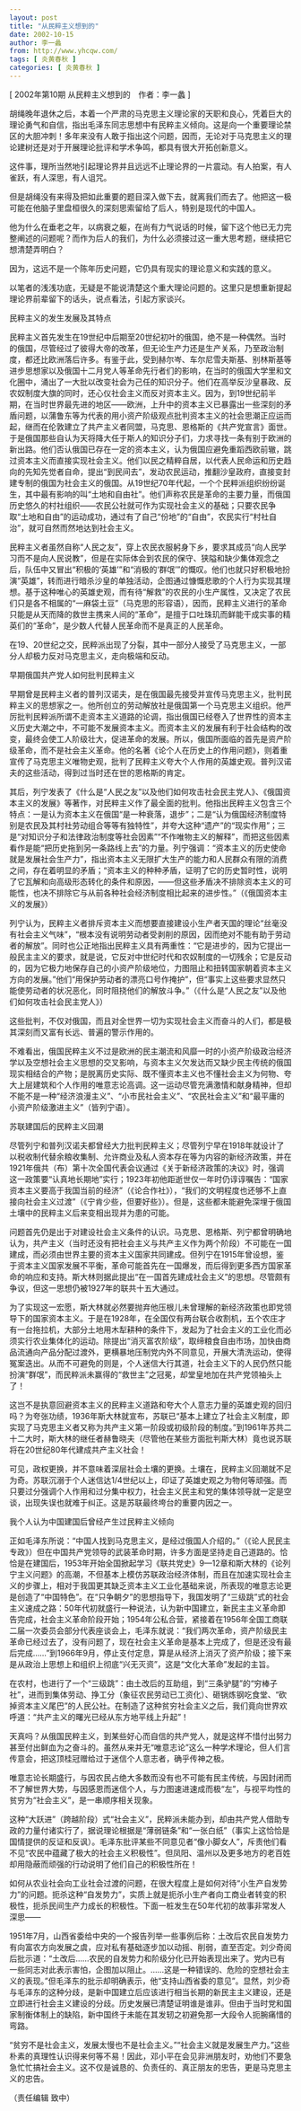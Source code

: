 ```yaml
---
layout: post
title: "从民粹主义想到的"
date: 2002-10-15
author: 李一蠡
from: http://www.yhcqw.com/
tags: [ 炎黄春秋 ]
categories: [ 炎黄春秋 ]
---
```



[ 2002年第10期 从民粹主义想到的　作者：李一蠡 ]


胡绳晚年退休之后，本着一个严肃的马克思主义理论家的天职和良心，凭着巨大的理论勇气和自信，指出毛泽东同志思想中有民粹主义倾向。这是向一个重要理论禁区的大胆冲刺！多年来没有人敢于指出这个问题，因而，无论对于马克思主义的理论建树还是对于开展理论批评和学术争鸣，都具有很大开拓创新意义。

这件事，理所当然地引起理论界并且远远不止理论界的一片震动。有人拍案，有人雀跃，有人深思，有人诅咒。

但是胡绳没有来得及把如此重要的题目深入做下去，就离我们而去了。他把这一极可能在他脑子里盘桓很久的深刻思索留给了后人，特别是现代的中国人。


他为什么在垂老之年，以病衰之躯，在尚有力气说话的时候，留下这个他已无力完整阐述的问题呢？而作为后人的我们，为什么必须接过这一重大思考题，继续把它想清楚弄明白？

因为，这远不是一个陈年历史问题，它仍具有现实的理论意义和实践的意义。

以笔者的浅浅功底，无疑是不能说清楚这个重大理论问题的。这里只是想重新提起理论界前辈留下的话头，说点看法，引起方家谈兴。

民粹主义的发生发展及其特点


民粹主义首先发生在19世纪中后期至20世纪初叶的俄国，绝不是一种偶然。当时的俄国，尽管经过了彼得大帝的改革，但无论生产力还是生产关系，乃至政治制度，都还比欧洲落后许多。有鉴于此，受到赫尔岑、车尔尼雪夫斯基、别林斯基等进步思想家以及俄国十二月党人等革命先行者们的影响，在当时的俄国大学里和文化圈中，涌出了一大批以改变社会为己任的知识分子。他们在高举反沙皇暴政、反农奴制度大旗的同时，还心仪社会主义而反对资本主义。因为，到19世纪前半期，在当时世界最先进的地区——欧洲，上升中的资本主义已暴露出一些深刻的矛盾问题，以蒲鲁东等为代表的用小资产阶级观点批判资本主义的社会思潮正应运而起，继而在伦敦建立了共产主义者同盟，马克思、恩格斯的《共产党宣言》面世。于是俄国那些自认为天将降大任于斯人的知识分子们，力求寻找一条有别于欧洲的新出路。他们否认俄国已存在一定的资本主义，认为俄国应避免重蹈西欧前辙，跳过资本主义而直接实现社会主义。他们以民之精粹自居，以代表人民命运和历史趋向的先知先觉者自命，提出“到民间去”，发动农民运动，推翻沙皇政府，直接变封建专制的俄国为社会主义的俄国。从19世纪70年代起，一个个民粹派组织纷纷诞生，其中最有影响的叫“土地和自由社”。他们声称农民是革命的主要力量，而俄国历史悠久的村社组织——农民公社就可作为实现社会主义的基础；只要农民争取“土地和自由”的运动成功，通过有了自己“份地”的“自由”，农民实行“村社自治”，就可自然而然地达到社会主义。


民粹主义者虽然自称“人民之友”，穿上农民衣服躬身下乡，要求其成员“向人民学习而不是向人民说教”，但是在实际体会到农民的保守、狭隘和缺少集体观念之后，队伍中又冒出“积极的‘英雄’”和“消极的‘群氓’”的慨叹。他们也就只好积极地扮演“英雄”，转而进行暗杀沙皇的单独活动，企图通过慷慨悲歌的个人行为实现其理想。基于这种唯心的英雄史观，而有待“解救”的农民的小生产属性，又决定了农民们只是各不相属的“一麻袋土豆”（马克思的形容语），因而，民粹主义进行的革命只能是从天而降的救世主携来人间的“革命”，是擅于口吐珠玑而鲜能干成实事的精英们的“革命”，是少数人代替人民革命而不是真正的人民革命。

在19、20世纪之交，民粹派出现了分裂，其中一部分人接受了马克思主义，一部分人却极力反对马克思主义，走向极端和反动。

早期俄国共产党人如何批判民粹主义


早期曾是民粹主义者的普列汉诺夫，是在俄国最先接受并宣传马克思主义，批判民粹主义的思想家之一。他所创立的劳动解放社是俄国第一个马克思主义组织。他严厉批判民粹派所谓不走资本主义道路的论调，指出俄国已经卷入了世界性的资本主义历史大潮之中，不可能不发展资本主义。而资本主义的发展有利于社会结构的改变，最终会使工人阶级壮大，促进革命的发展。所以，俄国所面临的首先是资产阶级革命，而不是社会主义革命。他的名著《论个人在历史上的作用问题》，则着重宣传了马克思主义唯物史观，批判了民粹主义夸大个人作用的英雄史观。普列汉诺夫的这些活动，得到过当时还在世的恩格斯的肯定。


其后，列宁发表了《什么是“人民之友”以及他们如何攻击社会民主党人》、《俄国资本主义的发展》等著作，对民粹主义作了最全面的批判。他指出民粹主义包含三个特点：一是认为资本主义在俄国“是一种衰落，退步”；二是“认为俄国经济制度特别是农民及其村社劳动组合等等有独特性”，并夸大这种“遗产”的“现实作用”；三是“对知识分子和法律政治制度等社会因素”“不作唯物主义的解释”，而把这些因素看作是能“把历史拖到另一条路线上去”的力量。列宁强调：“资本主义的历史使命就是发展社会生产力”，指出资本主义无限扩大生产的能力和人民群众有限的消费之间，存在着明显的矛盾；“资本主义的种种矛盾，证明了它的历史暂时性，说明了它瓦解和向高级形态转化的条件和原因，——但这些矛盾决不排除资本主义的可能性，也决不排除它与从前各种社会经济制度相比起来的进步性。”（《俄国资本主义的发展》）


列宁认为，民粹主义者排斥资本主义而想要直接建设小生产者天国的理论“丝毫没有社会主义气味”，“根本没有说明劳动者受剥削的原因，因而绝对不能有助于劳动者的解放”。同时也公正地指出民粹主义具有两重性：“它是进步的，因为它提出一般民主主义的要求，就是说，它反对中世纪时代和农奴制度的一切残余；它是反动的，因为它极力地保存自己的小资产阶级地位，力图阻止和扭转国家朝着资本主义方向的发展。”他们“用保护劳动者的漂亮口号作掩护”，但“事实上这些要求显然只能使劳动者的状况恶化，同时阻挠他们的解放斗争。”（《什么是“人民之友”以及他们如何攻击社会民主党人》）

这些批判，不仅对俄国，而且对全世界一切为实现社会主义而奋斗的人们，都是极其深刻而又富有长远、普遍的警示作用的。


不难看出，俄国民粹主义不过是欧洲的民主潮流和风靡一时的小资产阶级政治经济学以及空想社会主义思想的交叉影响，与资本主义欠发达而又缺少民主传统的俄国现实相结合的产物；是脱离历史实际、既不懂资本主义也不懂社会主义为何物、夸大上层建筑和个人作用的唯意志论高调。这一运动尽管充满激情和献身精神，但却不能不是一种“经济浪漫主义”、“小市民社会主义”、“农民社会主义”和“最平庸的小资产阶级激进主义”（皆列宁语）。

苏联建国后的民粹主义回潮


尽管列宁和普列汉诺夫都曾经大力批判民粹主义；尽管列宁早在1918年就设计了以税收制代替余粮收集制、允许商业及私人资本存在等为内容的新经济政策，并在1921年俄共（布）第十次全国代表会议通过《关于新经济政策的决议》时，强调这一政策要“认真地长期地”实行；1923年初他距逝世仅一年时仍谆谆嘱告：“国家资本主义要高于我国当前的经济”（《论合作社》），“我们的文明程度也还够不上直接向社会主义过渡”（《宁肯少些，但要好些》）。但是，这些都未能避免深埋于俄国土壤中的民粹主义后来变相出现并为患的可能。


问题首先仍是出于对建设社会主义条件的认识。马克思、恩格斯、列宁都曾明确地认为，共产主义（当时还没有把社会主义与共产主义作为两个阶段）不可能在一国建成，而必须由世界主要的资本主义国家共同建成。但列宁在1915年曾设想，鉴于资本主义国家发展不平衡，革命可能首先在一国爆发，而后得到更多西方国家革命的响应和支持。斯大林则据此提出“在一国首先建成社会主义”的思想。尽管颇有争议，但这一思想仍被1927年的联共十五大通过。


为了实现这一宏愿，斯大林就必然要抛弃他压根儿未曾理解的新经济政策也即党领导下的国家资本主义。于是在1928年，在全国仅有两台联合收割机，五个农庄才有一台拖拉机，大部分土地用木犁耕种的条件下，发起为了社会主义的工业化而必须实行农业集体化的运动。除提出“消灭富农阶级”，取缔粮食自由市场，加快由商品流通向产品分配过渡外，更横暴地压制党内外不同意见，开展大清洗运动，使得冤案迭出。从而不可避免的则是，个人迷信大行其道，社会主义下的人民仍然只能扮演“群氓”，而民粹派未赢得的“救世主”之冠冕，却堂皇地加在共产党领袖头上了！


这岂不是执意回避资本主义的民粹主义道路和夸大个人意志力量的英雄史观的回归吗？为夸张功绩，1936年斯大林就宣布，苏联已“基本上建立了社会主义制度，即实现了马克思主义者又称为共产主义第一阶段或初级阶段的制度。”到1961年苏共二十二大时，斯大林的继任者赫鲁晓夫（尽管他在某些方面批判斯大林）竟也说苏联将在20世纪80年代建成共产主义社会！


可见，政权更换，并不意味着深层社会土壤的更换。土壤在，民粹主义回潮就不足为奇。苏联沉溺于个人迷信达1/4世纪以上，印证了英雄史观之为物何等顽强。而只要过分强调个人作用和过分集中权力，社会主义民主和党的集体领导就一定是空谈，出现失误也就难于纠正。这是苏联最终垮台的重要内因之一。

我个人认为中国建国后曾经产生过民粹主义倾向


正如毛泽东所说：“中国人找到马克思主义，是经过俄国人介绍的。”（《论人民民主专政》）但在中国共产党领导的武装革命时期，许多方面是坚持走自己道路的。恰恰是在建国后，1953年开始全国掀起学习《联共党史》9—12章和斯大林的《论列宁主义问题》的高潮，不但基本上模仿苏联政治经济体制，而且在加速实现社会主义的步骤上，相对于我国更其缺乏资本主义工业化基础来说，所表现的唯意志论更是创造了“中国特色”。在“只争朝夕”的思想指导下，我国发明了“三级跳”式的社会主义速成之路：50年代初就盛行一种说法，认为新中国建立，新民主主义革命即告完成，社会主义革命阶段开始；1954年公私合营，紧接着在1956年全国工商联二届一次委员会部分代表座谈会上，毛泽东就说：“我们两次革命，资产阶级民主革命已经过去了，没有问题了，现在社会主义革命是基本上完成了，但是还没有最后完成……”到1966年9月，停止支付定息，算是从经济上消灭了资产阶级；接下来是从政治上思想上和组织上彻底“兴无灭资”，这是“文化大革命”发起的主旨。


在农村，也进行了一个“三级跳”：由土改后的互助组，到“三条驴腿”的“穷棒子社”，进而到集体劳动、挣工分（象征农民劳动已工资化）、砸锅炼钢吃食堂、“砍掉资本主义尾巴”的人民公社。在制造了这种贫穷社会主义之后，我们竟向世界欢呼道：“共产主义的曙光已经从东方地平线上升起”！


天真吗？从俄国民粹主义，到某些好心而自信的共产党人，就是这样不惜付出努力甚至付出鲜血为之奋斗的。虽然从来并无“唯意志论”这么一种学术理论，但人们言传意会，把这顶桂冠赠给过于迷信个人意志者，确乎传神之极。


唯意志论长期盛行，与因农民占绝大多数而没有也不可能有民主传统，与因封闭而不了解世界大势，与因感恩而迷信个人，与力图速进速成而极“左”，与视平均性的贫穷为“社会主义”，是一串顺序相关现象。


这种“大跃进”（跨越阶段）式“社会主义”，民粹派未能办到，却由共产党人借助专政的力量付诸实行了，据说理论根据是“薄弱链条”和“一张白纸”（事实上这恰恰是国情提供的反证和反讽）。毛泽东批评某些不同意见者“像小脚女人”，斥责他们看不见“农民中蕴藏了极大的社会主义积极性”。但凤阳、温州以及更多地方的老百姓却用隐蔽而顽强的行动说明了他们自己的积极性所在！


如何从农业社会向工业社会过渡的问题，在很大程度上是如何对待“小生产自发势力”的问题。扼杀这种“自发势力”，实质上就是扼杀小生产者向工商业者转变的积极性，扼杀民间生产力成长的积极性。下面一桩发生在50年代初的故事非常发人深思——


1951年7月，山西省委给中央的一个报告列举一些事例后称：土改后农民自发势力有向富农方向发展之虞，应对私有基础逐步加以动摇、削弱，直至否定。刘少奇阅后批示道：“土改后……农民的自发势力和阶级分化已开始表现出来了。党内已有一些同志对此表示害怕，企图加以阻止。……这是一种错误的、危险的空想社会主义的表现。”但毛泽东的批示却明确表示，他“支持山西省委的意见”。显然，刘少奇与毛泽东的这种分歧，是新中国建立后应该进行相当长期的新民主主义建设，还是立即进行社会主义建设的分歧。历史发展已清楚证明谁是谁非。但由于当时党和国家制衡体制上的缺陷，新中国终于未能在其发轫之初避免那一大段令人扼腕痛惜的弯路。


“贫穷不是社会主义，发展太慢也不是社会主义。”“社会主义就是发展生产力。”这些朴素的真理性认识得来何等不易！因此，邓小平在会见非洲朋友时，劝他们不要急急忙忙搞社会主义。这不仅是诚恳的、负责任的、真正朋友的忠告，更是马克思主义的忠告。

（责任编辑 致中）


